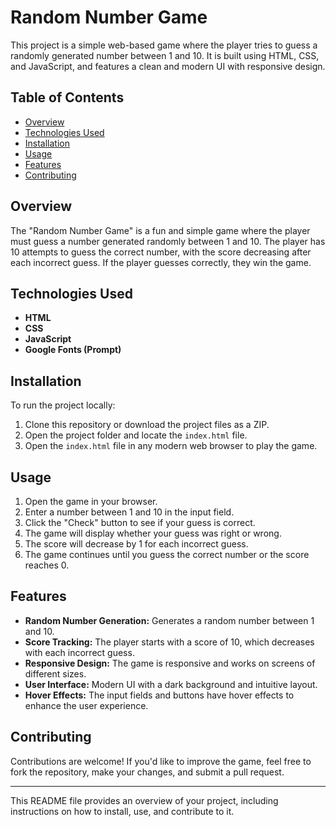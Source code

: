 # Random Number Game

This project is a simple web-based game where the player tries to guess a randomly generated number between 1 and 10. It is built using HTML, CSS, and JavaScript, and features a clean and modern UI with responsive design.

## Table of Contents
- [Overview](#overview)
- [Technologies Used](#technologies-used)
- [Installation](#installation)
- [Usage](#usage)
- [Features](#features)
- [Contributing](#contributing)

## Overview

The "Random Number Game" is a fun and simple game where the player must guess a number generated randomly between 1 and 10. The player has 10 attempts to guess the correct number, with the score decreasing after each incorrect guess. If the player guesses correctly, they win the game.

## Technologies Used

- **HTML**
- **CSS**
- **JavaScript**
- **Google Fonts (Prompt)**

## Installation

To run the project locally:

1. Clone this repository or download the project files as a ZIP.
2. Open the project folder and locate the `index.html` file.
3. Open the `index.html` file in any modern web browser to play the game.

## Usage

1. Open the game in your browser.
2. Enter a number between 1 and 10 in the input field.
3. Click the "Check" button to see if your guess is correct.
4. The game will display whether your guess was right or wrong.
5. The score will decrease by 1 for each incorrect guess.
6. The game continues until you guess the correct number or the score reaches 0.

## Features

- **Random Number Generation:** Generates a random number between 1 and 10.
- **Score Tracking:** The player starts with a score of 10, which decreases with each incorrect guess.
- **Responsive Design:** The game is responsive and works on screens of different sizes.
- **User Interface:** Modern UI with a dark background and intuitive layout.
- **Hover Effects:** The input fields and buttons have hover effects to enhance the user experience.

## Contributing

Contributions are welcome! If you'd like to improve the game, feel free to fork the repository, make your changes, and submit a pull request.

---

This README file provides an overview of your project, including instructions on how to install, use, and contribute to it.
